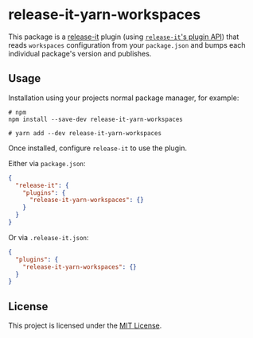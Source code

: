# release-it-yarn-workspaces

This package is a [release-it](https://github.com/release-it/release-it) plugin
(using [`release-it`'s plugin
API](https://github.com/release-it/release-it/tree/master/docs/plugins)) that
reads `workspaces` configuration from your `package.json` and bumps each
individual package's version and publishes.

## Usage

Installation using your projects normal package manager, for example:

```
# npm
npm install --save-dev release-it-yarn-workspaces

# yarn add --dev release-it-yarn-workspaces
```

Once installed, configure `release-it` to use the plugin. 

Either via `package.json`:

```json
{
  "release-it": {
    "plugins": {
      "release-it-yarn-workspaces": {}
    }
  }
}
```

Or via `.release-it.json`:

```json
{
  "plugins": {
    "release-it-yarn-workspaces": {}
  }
}
```

## License

This project is licensed under the [MIT License](LICENSE.md).
